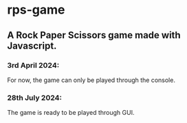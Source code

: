 # rps-game
## A Rock Paper Scissors game made with Javascript.

### 3rd April 2024:
For now, the game can only be played through the console.

### 28th July 2024:
The game is ready to be played through GUI.
